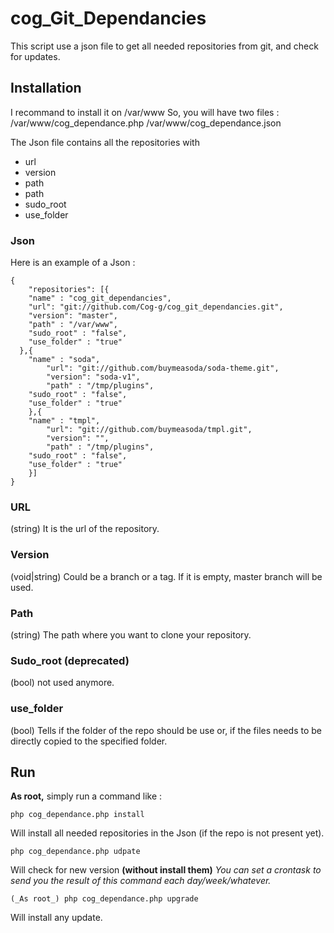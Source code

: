 # cog_Git_Dependancies

This script use a json file to get all needed repositories from git, and check for updates.


## Installation

I recommand to install it on /var/www
So, you will have two files :
	/var/www/cog_dependance.php
	/var/www/cog_dependance.json

The Json file contains all the repositories with
- url
- version
- path
- path
- sudo_root
- use_folder

### Json

Here is an example of a Json :

	{
		"repositories": [{
	    "name" : "cog_git_dependancies",
	    "url": "git://github.com/Cog-g/cog_git_dependancies.git",
	    "version": "master",
	    "path" : "/var/www",
	    "sudo_root" : "false",
	    "use_folder" : "true"
	  },{
	    "name" : "soda",
			"url": "git://github.com/buymeasoda/soda-theme.git",
			"version": "soda-v1",
			"path" : "/tmp/plugins",
    	"sudo_root" : "false",
    	"use_folder" : "true"
		},{
	    "name" : "tmpl",
			"url": "git://github.com/buymeasoda/tmpl.git",
			"version": "",
			"path" : "/tmp/plugins",
    	"sudo_root" : "false",
    	"use_folder" : "true"
		}]
	}

### URL

(string) It is the url of the repository.

### Version

(void|string) Could be a branch or a tag. If it is empty, master branch will be used.

### Path

(string) The path where you want to clone your repository.

### Sudo_root (deprecated)

(bool) not used anymore.

### use_folder

(bool) Tells if the folder of the repo should be use or, if the files needs to be directly copied to the specified folder.


## Run

__As root,__ simply run a command like :

	php cog_dependance.php install

Will install all needed repositories in the Json (if the repo is not present yet).

	php cog_dependance.php udpate

Will check for new version __(without install them)__
*You can set a crontask to send you the result of this command each day/week/whatever.*

	(_As root_) php cog_dependance.php upgrade

Will install any update.